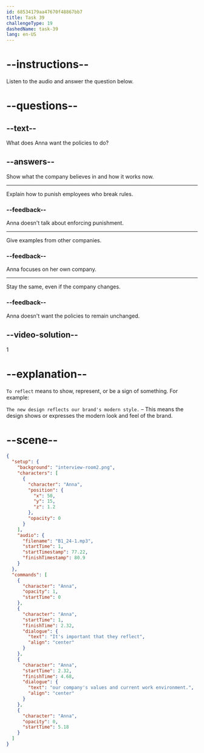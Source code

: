 ```yaml
---
id: 68534179aa47670f48867bb7
title: Task 39
challengeType: 19
dashedName: task-39
lang: en-US
---
```


<!-- (Audio) Anna: It's important that they reflect our company's values and current work environment. -->

# --instructions--

Listen to the audio and answer the question below.

# --questions--

## --text--

What does Anna want the policies to do?

## --answers--

Show what the company believes in and how it works now.

---

Explain how to punish employees who break rules.

### --feedback--

Anna doesn't talk about enforcing punishment.

---

Give examples from other companies.

### --feedback--

Anna focuses on her own company.

---

Stay the same, even if the company changes.

### --feedback--

Anna doesn't want the policies to remain unchanged.

## --video-solution--

1

# --explanation--

`To reflect` means to show, represent, or be a sign of something. For example:

`The new design reflects our brand's modern style.` – This means the design shows or expresses the modern look and feel of the brand.

# --scene--

```json
{
  "setup": {
    "background": "interview-room2.png",
    "characters": [
      {
        "character": "Anna",
        "position": {
          "x": 50,
          "y": 15,
          "z": 1.2
        },
        "opacity": 0
      }
    ],
    "audio": {
      "filename": "B1_24-1.mp3",
      "startTime": 1,
      "startTimestamp": 77.22,
      "finishTimestamp": 80.9
    }
  },
  "commands": [
    {
      "character": "Anna",
      "opacity": 1,
      "startTime": 0
    },
    {
      "character": "Anna",
      "startTime": 1,
      "finishTime": 2.32,
      "dialogue": {
        "text": "It's important that they reflect",
        "align": "center"
      }
    },
    {
      "character": "Anna",
      "startTime": 2.32,
      "finishTime": 4.68,
      "dialogue": {
        "text": "our company's values and current work environment.",
        "align": "center"
      }
    },
    {
      "character": "Anna",
      "opacity": 0,
      "startTime": 5.18
    }
  ]
}
```
